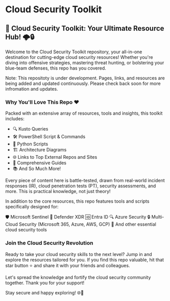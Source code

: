 # Cloud Security Toolkit

## 🚀 Cloud Security Toolkit: Your Ultimate Resource Hub! 🌩️🔒

Welcome to the Cloud Security Toolkit repository, your all-in-one destination for cutting-edge cloud security resources! Whether you're diving into offensive strategies, mastering threat hunting, or bolstering your blue-team defenses, this repo has you covered.

Note: This repositoty is under development. Pages, links, and resources are being added and updated continuously. Please check back soon for more infromation and updates.

### Why You'll Love This Repo ❤️

Packed with an extensive array of resources, tools and insights, this toolkit includes:

- 🔍 Kusto Queries
- 🛠️ PowerShell Script & Commands
- 🐍 Python Scripts 
- 🏗️ Architecture Diagrams
- 🌐 Links to Top External Repos and Sites
- 📖 Comprehensive Guides
- 📚 And So Much More!

Every piece of content here is battle-tested, drawn from real-world incident responses (IR), cloud penetration tests (PT), security assessments, and more. This is practical knowledge, not just theory!

In addition to the core resources, this repo features tools and scripts specifically designed for:

🛡️ Microsoft Sentinel
🔐 Defender XDR
🆔 Entra ID
🔍 Azure Security 
🔒 Multi-Cloud Security (Microsoft 365, Azure, AWS, GCP)
🌟 And other essential cloud security tools

### Join the Cloud Security Revolution

Ready to take your cloud security skills to the next level? Jump in and explore the resources tailored for you. If you find this repo valuable, hit that star button ⭐ and share it with your friends and colleagues.

Let's spread the knowledge and fortify the cloud security community together. Thank you for your support!

Stay secure and happy exploring! 🌐🔐